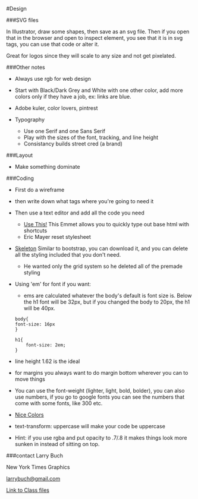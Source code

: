 #Design

###SVG files

In Illustrator, draw some shapes, then save as an svg file. Then if you open that in the browser and open to inspect element, you see that it is in svg tags, you can use that code or alter it. 

Great for logos since they will scale to any size and not get pixelated. 

###Other notes


* Always use rgb for web design


* Start with Black/Dark Grey and White with one other color, add more colors only if they have a job, ex: links are blue.

* Adobe kuler, color lovers, pintrest

* Typography
	* Use one Serif and one Sans Serif
	* Play with the sizes of the font, tracking, and line height
	* Consistancy builds street cred (a brand)
	
###Layout

* Make something dominate

###Coding

* First do a wireframe
* then write down what tags where you're going to need it
* Then use a text editor and add all the code you need
	* [Use This!](http://docs.emmet.io/abbreviations/syntax/) This Emmet allows you to quickly type out base html with shortcuts
	* Eric Mayer reset stylesheet
* [Skeleton](http://getskeleton.com/) Similar to bootstrap, you can download it, and you can delete all the styling included that you don't need.
	* He wanted only the grid system so he deleted all of the premade styling
* Using 'em' for font if you want:
	* ems are calculated whatever the body's default is font size is. Below the h1 font will be 32px, but if you changed the body to 20px, the h1 will be 40px.
	
	```
	body{
	font-size: 16px
	}
	
	h1{
		font-size: 2em;
	}
	```
* line height 1.62 is the ideal  
* for margins you always want to do margin bottom wherever you can to move things
* You can use the font-weight (lighter, light, bold, bolder), you can also use numbers, if you go to google fonts you can see the numbers that come with some fonts, like 300 etc. 
* [Nice Colors](http://flatuicolors.com/)
* text-transform: uppercase will make your code be uppercase
* Hint: if you use rgba and put opacity to .7/.8 it makes things look more sunken in instead of sitting on top. 


###contact
Larry Buch

New York Times Graphics

larrybuch@gmail.com

[Link to Class files](https://github.com/larrybuch/wdi-rapid-code)
